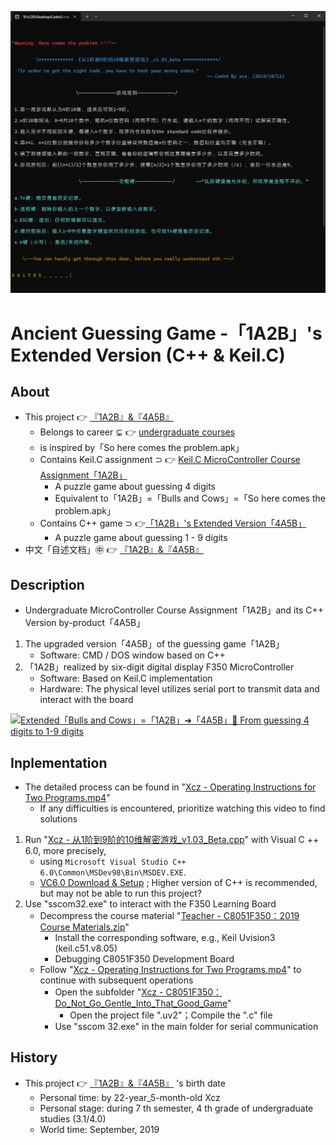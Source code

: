 ![fig](https://raw.githubusercontent.com/ChenZhu-Xie/1A2B_3C_4A5B/master/img/cover_2.png "「4A5B」with C++")

# Ancient Guessing Game -「1A2B」's Extended Version (C++ & Keil.C)

## About
* This project 👉 [『1A2B』&『4A5B』](https://github.com/ChenZhu-Xie/1A2B_3C_4A5B)
    * Belongs to career ⊊ 👉 [undergraduate courses](https://github.com/ChenZhu-Xie/undergraduate_courses)
    * is inspired by「So here comes the problem.apk」
    * Contains Keil.C assignment ⊃ 👉 [Keil.C MicroController Course Assignment「1A2B」](https://github.com/ChenZhu-Xie/undergraduate_courses/tree/master/04__2.2__Courses_Engineering/4__7.1__Micro_Control_Unit_(MCU)__3.5_year)
        * A puzzle game about guessing 4 digits
        * Equivalent to「1A2B」=「Bulls and Cows」=「So here comes the problem.apk」
    * Contains C++ game ⊃ 👉[「1A2B」's Extended Version「4A5B」](https://github.com/ChenZhu-Xie/1A2B_3C_4A5B/tree/master/Xcz%20-%20从1阶到9阶的10维解密游戏_v1.03_Beta.cpp)
        * A puzzle game about guessing 1 - 9 digits
* 中文「自述文档」㊥ 👉 [『1A2B』&『4A5B』](https://gitee.com/ChenZhu-Xie/1A2B_3C_4A5B)

## Description
* Undergraduate MicroController Course Assignment「1A2B」and its C++ Version by-product「4A5B」
1. The upgraded version「4A5B」of the guessing game「1A2B」
    * Software: CMD / DOS window based on C++
2. 「1A2B」realized by six-digit digital display F350 MicroController
    * Software: Based on Keil.C implementation
    * Hardware: The physical level utilizes serial port to transmit data and interact with the board

<!-- ![fig](https://raw.githubusercontent.com/ChenZhu-Xie/1A2B_3C_4A5B/master/img/cover_1.png "「1A2B」with Keil.C") -->
[![Extended「Bulls and Cows」=「1A2B」➜「4A5B」🤔 From guessing 4 digits to 1-9 digits](https://raw.githubusercontent.com/ChenZhu-Xie/1A2B_3C_4A5B/master/img/bili.png)](https://youtu.be/BiX5CQXVdPY "Extended「Bulls and Cows」=「1A2B」➜「4A5B」🤔 From guessing 4 digits to 1-9 digits")

## Inplementation
* The detailed process can be found in "[Xcz - Operating Instructions for Two Programs.mp4](https://github.com/ChenZhu-Xie/1A2B_3C_4A5B/tree/master/Xcz%20-%20两大程序的操作说明.mp4)"
    * If any difficulties is encountered, prioritize watching this video to find solutions
1. Run "[Xcz - 从1阶到9阶的10维解密游戏_v1.03_Beta.cpp](https://github.com/ChenZhu-Xie/1A2B_3C_4A5B/tree/master/Xcz%20-%20从1阶到9阶的10维解密游戏_v1.03_Beta.cpp)" with Visual C ++ 6.0, more precisely, 
    * using `Microsoft Visual Studio C++ 6.0\Common\MSDev98\Bin\MSDEV.EXE`.
    * [VC6.0 Download & Setup](https://mp.weixin.qq.com/s/6YNbpj6RlCNh9zZd5K1wQA) ; Higher version of C++ is recommended, but may not be able to run this project?
2. Use "sscom32.exe" to interact with the F350 Learning Board
    * Decompress the course material "[Teacher - C8051F350：2019 Course Materials.zip](https://github.com/ChenZhu-Xie/1A2B_3C_4A5B/tree/master/Teacher%20-%20C8051F350：2019%20Course%20Materials.zip)"
        * Install the corresponding software, e.g., Keil Uvision3 (keil.c51.v8.05)
        * Debugging C8051F350 Development Board
    * Follow "[Xcz - Operating Instructions for Two Programs.mp4](https://github.com/ChenZhu-Xie/1A2B_3C_4A5B/tree/master/Xcz%20-%20两大程序的操作说明.mp4)" to continue with subsequent operations
        * Open the subfolder "[Xcz - C8051F350：Do_Not_Go_Gentle_Into_That_Good_Game](https://github.com/ChenZhu-Xie/1A2B_3C_4A5B/tree/master/Xcz%20-%20C8051F350：Do_Not_Go_Gentle_Into_That_Good_Game)"
            * Open the project file ".uv2"；Compile the ".c" file
        * Use "sscom 32.exe" in the main folder for serial communication

<!-- ![fig](https://raw.githubusercontent.com/ChenZhu-Xie/1A2B_3C_4A5B/master/Xcz-两大程序的操作说明.mp4 "Xcz - Operating Instructions for Two Programs.mp4") -->
<!-- [![Extended「Bulls and Cows」=「1A2B」➜「4A5B」🤔 From guessing 4 digits to 1-9 digits](https://res.cloudinary.com/marcomontalbano/image/upload/v1707237797/video_to_markdown/images/youtube--BiX5CQXVdPY-c05b58ac6eb4c4700831b2b3070cd403.jpg)](https://youtu.be/BiX5CQXVdPY "Extended「Bulls and Cows」=「1A2B」➜「4A5B」🤔 From guessing 4 digits to 1-9 digits") -->

## History
* This project 👉 [『1A2B』&『4A5B』](https://github.com/ChenZhu-Xie/1A2B_3C_4A5B) 's birth date
    * Personal time: by 22-year_5-month-old Xcz
    * Personal stage: during 7 th semester, 4 th grade of undergraduate studies (3.1/4.0)
    * World time: September, 2019

<!-- ## Software Architecture
Software architecture description

## Installation

1.  xxxx
2.  xxxx
3.  xxxx

## Instructions

1.  xxxx
2.  xxxx
3.  xxxx

## Contribution

1.  Fork the repository
2.  Create Feat_xxx branch
3.  Commit your code
4.  Create Pull Request


## Gitee Feature

1.  You can use Readme\_XXX.md to support different languages, such as Readme\_en.md, Readme\_zh.md
2.  Gitee blog [blog.gitee.com](https://blog.gitee.com)
3.  Explore open source project [https://gitee.com/explore](https://gitee.com/explore)
4.  The most valuable open source project [GVP](https://gitee.com/gvp)
5.  The manual of Gitee [https://gitee.com/help](https://gitee.com/help)
6.  The most popular members  [https://gitee.com/gitee-stars/](https://gitee.com/gitee-stars/) -->
